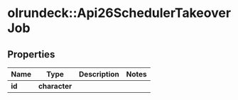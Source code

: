 # olrundeck::Api26SchedulerTakeoverJob

## Properties
Name | Type | Description | Notes
------------ | ------------- | ------------- | -------------
**id** | **character** |  | 


